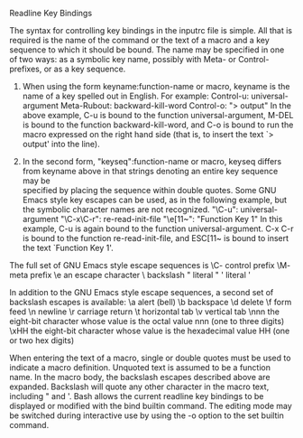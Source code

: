 Readline Key Bindings

The syntax for controlling key bindings in the inputrc file is simple. All that is required is the name of the command or the text of a macro and a key sequence to which it should be bound. The name may be specified in one of two ways: as a symbolic key name, possibly with Meta- or Control- prefixes, or as a key sequence.

1) When using the form keyname:function-name or macro, keyname is the name of a key spelled out in English. For example:
       Control-u: universal-argument
       Meta-Rubout: backward-kill-word
       Control-o: "> output"
   In the above example, C-u is bound to the function universal-argument, 
   M-DEL is bound to the function backward-kill-word, and C-o is bound to run the macro 
   expressed on the right hand side (that is, to insert the text `> output' into the line).

2) In the second form, "keyseq":function-name or macro, keyseq differs from keyname above in that strings denoting an entire key sequence may be   
   specified by placing the sequence within double quotes. Some GNU Emacs style key escapes can be used, as in the following example, 
   but the symbolic character names are not recognized.
       "\C-u": universal-argument
       "\C-x\C-r": re-read-init-file
       "\e[11~": "Function Key 1"
   In this example, C-u is again bound to the function universal-argument. 
   C-x C-r is bound to the function re-read-init-file, 
   and ESC[11~ is bound to insert the text `Function Key 1'.


The full set of GNU Emacs style escape sequences is
       \C-  control prefix
       \M-  meta prefix
       \e   an escape character
       \\   backslash
       \"   literal "
       \'   literal '

In addition to the GNU Emacs style escape sequences, a second set of backslash escapes is available:
       \a   alert (bell)
       \b   backspace
       \d   delete
       \f   form feed
       \n   newline
       \r   carriage return
       \t   horizontal tab
       \v   vertical tab
       \nnn  the eight-bit character whose value is the octal value nnn (one to three digits)
       \xHH  the eight-bit character whose value is the hexadecimal value HH (one or two hex digits)

When entering the text of a macro, single or double quotes must be used to indicate a macro definition. 
Unquoted text is assumed to be a function name. 
In the macro body, the backslash escapes described above are expanded. 
Backslash will quote any other character in the macro text, including " and '. 
Bash allows the current readline key bindings to be displayed or modified with the bind builtin command. 
The editing mode may be switched during interactive use by using the -o option to the set builtin command.


